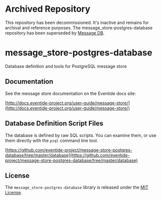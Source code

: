 # Archived Repository

This repository has been decommissioned. It's inactive and remains for archival and reference purposes. The message_store-postgres-database repository has been superseded by [Message DB](https://github.com/message-db/message-db).

# message_store-postgres-database

Database definition and tools for PostgreSQL message store

## Documentation

See the message store documentation on the Eventide docs site:

[http://docs.eventide-project.org/user-guide/message-store/](http://docs.eventide-project.org/user-guide/message-store/)

## Database Definition Script Files

The database is defined by raw SQL scripts. You can examine them, or use them directly with the `psql` command line tool.

[https://github.com/eventide-project/message-store-postgres-database/tree/master/database](https://github.com/eventide-project/message-store-postgres-database/tree/master/database)

## License

The `message_store-postgres-database` library is released under the [MIT License](https://github.com/eventide-project/message-store-postgres-database/blob/master/MIT-License.txt).
